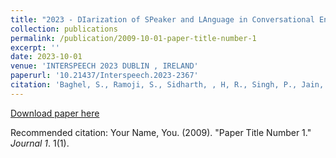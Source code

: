 ```yaml
---
title: "2023 - DIarization of SPeaker and LAnguage in Conversational Environments"
collection: publications
permalink: /publication/2009-10-01-paper-title-number-1
excerpt: ''
date: 2023-10-01
venue: 'INTERSPEECH 2023 DUBLIN , IRELAND'
paperurl: '10.21437/Interspeech.2023-2367'
citation: 'Baghel, S., Ramoji, S., Sidharth, , H, R., Singh, P., Jain, S., Roy Chowdhuri, P., Kulkarni, K., Padhi, S., Vijayasenan, D., Ganapathy, S. (2023) The DISPLACE Challenge 2023 - DIarization of SPeaker and LAnguage in Conversational Environments. Proc. INTERSPEECH 2023, 3562-3566, doi: 10.21437/Interspeech.2023-2367'
---
```


[Download paper here](http://academicpages.github.io/files/paper1.pdf)

Recommended citation: Your Name, You. (2009). "Paper Title Number 1." <i>Journal 1</i>. 1(1).
